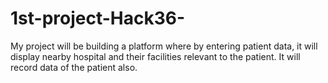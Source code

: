 # 1st-project-Hack36-
My project will be building a platform where by entering patient data, it will display nearby hospital and their facilities relevant to the patient. It will record data of the patient also.
